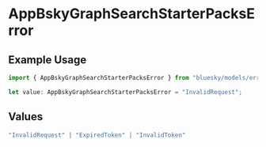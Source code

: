 # AppBskyGraphSearchStarterPacksError

## Example Usage

```typescript
import { AppBskyGraphSearchStarterPacksError } from "bluesky/models/errors";

let value: AppBskyGraphSearchStarterPacksError = "InvalidRequest";
```

## Values

```typescript
"InvalidRequest" | "ExpiredToken" | "InvalidToken"
```